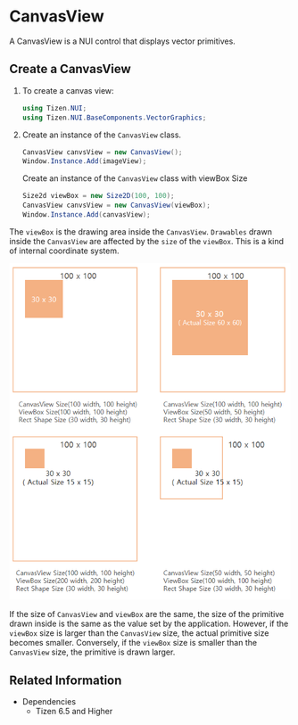 # CanvasView

A CanvasView is a NUI control that displays vector primitives.

## Create a CanvasView

1. To create a canvas view:

    ```cs
    using Tizen.NUI;
    using Tizen.NUI.BaseComponents.VectorGraphics;
    ```

2.  Create an instance of the `CanvasView` class.

    ```cs
    CanvasView canvsView = new CanvasView();
    Window.Instance.Add(imageView);
    ```

    Create an instance of the `CanvasView` class with viewBox Size

    ```cs
    Size2d viewBox = new Size2D(100, 100);
    CanvasView canvsView = new CanvasView(viewBox);
    Window.Instance.Add(canvasView);
    ```

The `viewBox` is the drawing area inside the `CanvasView`. `Drawables` drawn inside the `CanvasView` are affected by the `size` of the `viewBox`. This is a kind of internal coordinate system.

![CanvasViewAndViewBox](./media/vectorgraphics_canvasview.png)

If the size of `CanvasView` and `viewBox` are the same, the size of the primitive drawn inside is the same as the value set by the application.
However, if the `viewBox` size is larger than the `CanvasView` size, the actual primitive size becomes smaller. Conversely, if the `viewBox` size is smaller than the `CanvasView` size, the primitive is drawn larger.

## Related Information
- Dependencies
  -   Tizen 6.5 and Higher


